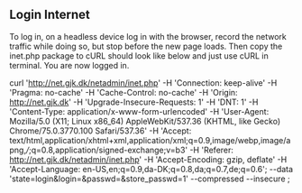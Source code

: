 

## Login Internet 
To log in, on a headless device log in with the browser, record the network traffic while doing so, but stop before the new page loads. Then copy the inet.php package to cURL should look like below and just use cURL in terminal. You are now logged in.

curl 'http://net.gjk.dk/netadmin/inet.php' -H 'Connection: keep-alive' -H 'Pragma: no-cache' -H 'Cache-Control: no-cache' -H 'Origin: http://net.gjk.dk' -H 'Upgrade-Insecure-Requests: 1' -H 'DNT: 1' -H 'Content-Type: application/x-www-form-urlencoded' -H 'User-Agent: Mozilla/5.0 (X11; Linux x86_64) AppleWebKit/537.36 (KHTML, like Gecko) Chrome/75.0.3770.100 Safari/537.36' -H 'Accept: text/html,application/xhtml+xml,application/xml;q=0.9,image/webp,image/apng,*/*;q=0.8,application/signed-exchange;v=b3' -H 'Referer: http://net.gjk.dk/netadmin/inet.php' -H 'Accept-Encoding: gzip, deflate' -H 'Accept-Language: en-US,en;q=0.9,da-DK;q=0.8,da;q=0.7,de;q=0.6'; --data 'state=login&login=<username>&passwd=<password>&store_passwd=1' --compressed --insecure ;